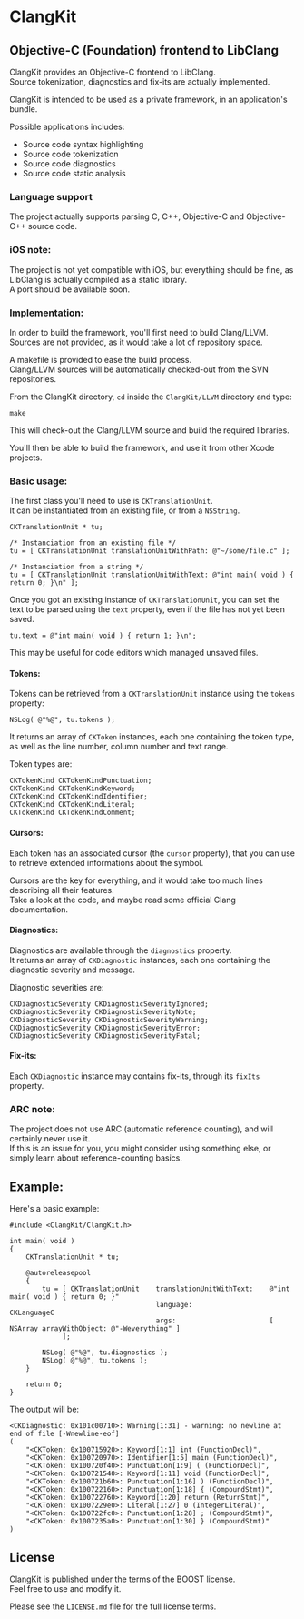 ClangKit
========

Objective-C (Foundation) frontend to LibClang
---------------------------------------------

ClangKit provides an Objective-C frontend to LibClang.  
Source tokenization, diagnostics and fix-its are actually implemented.

ClangKit is intended to be used as a private framework, in an application's bundle.

Possible applications includes:

  - Source code syntax highlighting
  - Source code tokenization
  - Source code diagnostics
  - Source code static analysis

### Language support

The project actually supports parsing C, C++, Objective-C and Objective-C++ source code.

### iOS note:

The project is not yet compatible with iOS, but everything should be fine, as LibClang is actually compiled as a static library.  
A port should be available soon.

### Implementation:

In order to build the framework, you'll first need to build Clang/LLVM.  
Sources are not provided, as it would take a lot of repository space.

A makefile is provided to ease the build process.  
Clang/LLVM sources will be automatically checked-out from the SVN repositories.

From the ClangKit directory, `cd` inside the `ClangKit/LLVM` directory and type:

    make
    
This will check-out the Clang/LLVM source and build the required libraries.

You'll then be able to build the framework, and use it from other Xcode projects.

### Basic usage:

The first class you'll need to use is `CKTranslationUnit`.  
It can be instantiated from an existing file, or from a `NSString`.

    CKTranslationUnit * tu;
    
	/* Instanciation from an existing file */
    tu = [ CKTranslationUnit translationUnitWithPath: @"~/some/file.c" ];
	
	/* Instanciation from a string */
    tu = [ CKTranslationUnit translationUnitWithText: @"int main( void ) { return 0; }\n" ];
	
Once you got an existing instance of `CKTranslationUnit`, you can set the text to be parsed using the `text` property, even if the file has not yet been saved.

    tu.text = @"int main( void ) { return 1; }\n";
    
This may be useful for code editors which managed unsaved files.

#### Tokens:

Tokens can be retrieved from a `CKTranslationUnit` instance using the `tokens` property:

    NSLog( @"%@", tu.tokens );
    
It returns an array of `CKToken` instances, each one containing the token type, as well as the line number, column number and text range.

Token types are:

    CKTokenKind CKTokenKindPunctuation;
	CKTokenKind CKTokenKindKeyword;
	CKTokenKind CKTokenKindIdentifier;
	CKTokenKind CKTokenKindLiteral;
	CKTokenKind CKTokenKindComment;

#### Cursors: 

Each token has an associated cursor (the `cursor` property), that you can use to retrieve extended informations about the symbol.

Cursors are the key for everything, and it would take too much lines describing all their features.  
Take a look at the code, and maybe read some official Clang documentation.

#### Diagnostics: 

Diagnostics are available through the `diagnostics` property.  
It returns an array of `CKDiagnostic` instances, each one containing the diagnostic severity and message.

Diagnostic severities are:

    CKDiagnosticSeverity CKDiagnosticSeverityIgnored;
	CKDiagnosticSeverity CKDiagnosticSeverityNote;
	CKDiagnosticSeverity CKDiagnosticSeverityWarning;
	CKDiagnosticSeverity CKDiagnosticSeverityError;
	CKDiagnosticSeverity CKDiagnosticSeverityFatal;

#### Fix-its:

Each `CKDiagnostic` instance may contains fix-its, through its `fixIts` property.

### ARC note:

The project does not use ARC (automatic reference counting), and will certainly never use it.  
If this is an issue for you, you might consider using something else, or simply learn about reference-counting basics.

Example:
--------

Here's a basic example:
	
	#include <ClangKit/ClangKit.h>
	
	int main( void )
	{
		CKTranslationUnit * tu;
		
		@autoreleasepool
		{
			tu = [ CKTranslationUnit	translationUnitWithText:	@"int main( void ) { return 0; }"
                                    	language:					CKLanguageC
                                    	args:						[ NSArray arrayWithObject: @"-Weverything" ]
             	 ];
        
        	NSLog( @"%@", tu.diagnostics );
        	NSLog( @"%@", tu.tokens );
		}
		
		return 0;
	}
	
The output will be:

    <CKDiagnostic: 0x101c00710>: Warning[1:31] - warning: no newline at end of file [-Wnewline-eof]
    (
        "<CKToken: 0x100715920>: Keyword[1:1] int (FunctionDecl)",
    	"<CKToken: 0x100720970>: Identifier[1:5] main (FunctionDecl)",
    	"<CKToken: 0x100720f40>: Punctuation[1:9] ( (FunctionDecl)",
    	"<CKToken: 0x100721540>: Keyword[1:11] void (FunctionDecl)",
    	"<CKToken: 0x100721b60>: Punctuation[1:16] ) (FunctionDecl)",
    	"<CKToken: 0x100722160>: Punctuation[1:18] { (CompoundStmt)",
    	"<CKToken: 0x100722760>: Keyword[1:20] return (ReturnStmt)",
    	"<CKToken: 0x1007229e0>: Literal[1:27] 0 (IntegerLiteral)",
    	"<CKToken: 0x100722fc0>: Punctuation[1:28] ; (CompoundStmt)",
    	"<CKToken: 0x1007235a0>: Punctuation[1:30] } (CompoundStmt)"
	)

License
-------

ClangKit is published under the terms of the BOOST license.  
Feel free to use and modify it.

Please see the `LICENSE.md` file for the full license terms.
